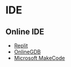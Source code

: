 # IDE

##

## Online IDE
- [Replit](https://replit.com/)
- [OnlineGDB](https://www.onlinegdb.com/)
- [Microsoft MakeCode](https://www.microsoft.com/en-us/makecode)